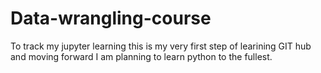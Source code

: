 # Data-wrangling-course
To track my jupyter learning
this is my very first step of learining GIT hub and moving forward I am planning to learn python to the fullest.
